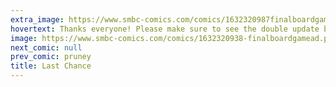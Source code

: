 ```yaml
---
extra_image: https://www.smbc-comics.com/comics/1632320987finalboardgameadafter.png
hovertext: Thanks everyone! Please make sure to see the double update by clicking back twice.
image: https://www.smbc-comics.com/comics/1632320938-finalboardgamead.png
next_comic: null
prev_comic: pruney
title: Last Chance
---
```


